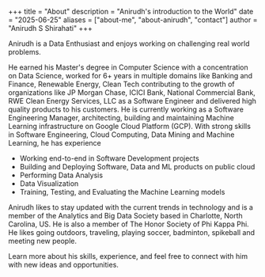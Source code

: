 +++
title = "About"
description = "Anirudh's introduction to the World"
date = "2025-06-25"
aliases = ["about-me", "about-anirudh", "contact"]
author = "Anirudh S Shirahati"
+++

Anirudh is a Data Enthusiast and enjoys working on challenging real world problems.

He earned his Master's degree in Computer Science with a concentration on Data Science, worked for 6+ years in multiple domains like Banking and Finance, Renewable Energy, Clean Tech contributing to the growth of organizations like JP Morgan Chase, ICICI Bank, National Commercial Bank, RWE Clean Energy Services, LLC as a Software Engineer and delivered high quality products to his customers. He is currently working as a Software Engineering Manager, architecting, building and maintaining Machine Learning infrastructure on Google Cloud Platform (GCP). With strong skills in Software Engineering, Cloud Computing, Data Mining and Machine Learning, he has experience

* Working end-to-end in Software Development projects
* Building and Deploying Software, Data and ML products on public cloud
* Performing Data Analysis
* Data Visualization
* Training, Testing, and Evaluating the Machine Learning models

Anirudh likes to stay updated with the current trends in technology and is a member of the Analytics and Big Data Society based in Charlotte, North Carolina, US. He is also a member of The Honor Society of Phi Kappa Phi. He likes going outdoors, traveling, playing soccer, badminton, spikeball and meeting new people.

Learn more about his skills, experience, and feel free to connect with him with new ideas and opportunities.